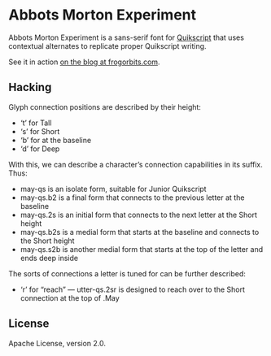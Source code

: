 # Abbots Morton Experiment

Abbots Morton Experiment is a sans-serif font for [Quikscript][qs] that uses contextual alternates to replicate proper Quikscript writing.

See it in action [on the blog at frogorbits.com][blog].


## Hacking

Glyph connection positions are described by their height:

- ‘t’ for Tall
- ‘s’ for Short
- ‘b’ for at the baseline
- ‘d’ for Deep

With this, we can describe a character’s connection capabilities in its suffix. Thus:

- may-qs is an isolate form, suitable for Junior Quikscript
- may-qs.b2 is a final form that connects to the previous letter at the baseline
- may-qs.2s is an initial form that connects to the next letter at the Short height
- may-qs.b2s is a medial form that starts at the baseline and connects to the Short height
- may-qs.s2b is another medial form that starts at the top of the letter and ends deep inside

The sorts of connections a letter is tuned for can be further described:

- ‘r’ for “reach” — utter-qs.2sr is designed to reach over to the Short connection at the top of .May

## License

Apache License, version 2.0.

[qs]: http://en.wikipedia.org/wiki/Quikscript
[blog]: https://www.frogorbits.com/blog/
